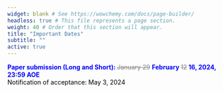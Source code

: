 ```yaml
---
widget: blank # See https://wowchemy.com/docs/page-builder/
headless: true # This file represents a page section.
weight: 40 # Order that this section will appear.
title: "Important Dates"
subtitle: ""
active: true
---
```

<span style=color:blue;font-weight:bold>Paper submission (Long and Short): </span><span style=color:grey>~~January 29~~ </span><span style=color:blue;font-weight:bold>February </span><span style=color:grey>~~12~~</span><span style=color:blue;font-weight:bold> 16, 2024, 23:59 AOE</span>  
<span style=color:black>Notification of acceptance: May 3, 2024</span>  


